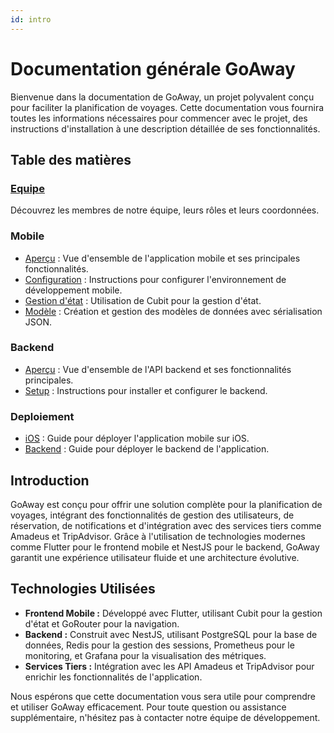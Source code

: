 ```yaml
---
id: intro
---
```


# Documentation générale GoAway

Bienvenue dans la documentation de GoAway, un projet polyvalent conçu pour faciliter la planification de voyages. Cette documentation vous fournira toutes les informations nécessaires pour commencer avec le projet, des instructions d'installation à une description détaillée de ses fonctionnalités.

## Table des matières

### [Equipe](/docs/team)

Découvrez les membres de notre équipe, leurs rôles et leurs coordonnées.

### Mobile

- [Aperçu](/docs/mobile/overview) : Vue d'ensemble de l'application mobile et ses principales fonctionnalités.
- [Configuration](/docs/mobile/setup) : Instructions pour configurer l'environnement de développement mobile.
- [Gestion d'état](/docs/mobile/state) : Utilisation de Cubit pour la gestion d'état.
- [Modèle](/docs/mobile/modele) : Création et gestion des modèles de données avec sérialisation JSON.

### Backend

- [Aperçu](/docs/backend/overview) : Vue d'ensemble de l'API backend et ses fonctionnalités principales.
- [Setup](/docs/backend/setup) : Instructions pour installer et configurer le backend.

### Deploiement

- [iOS](/docs/deploy/ios) : Guide pour déployer l'application mobile sur iOS.
- [Backend](/docs/deploy/back) : Guide pour déployer le backend de l'application.

## Introduction

GoAway est conçu pour offrir une solution complète pour la planification de voyages, intégrant des fonctionnalités de gestion des utilisateurs, de réservation, de notifications et d'intégration avec des services tiers comme Amadeus et TripAdvisor. Grâce à l'utilisation de technologies modernes comme Flutter pour le frontend mobile et NestJS pour le backend, GoAway garantit une expérience utilisateur fluide et une architecture évolutive.

## Technologies Utilisées

- **Frontend Mobile :** Développé avec Flutter, utilisant Cubit pour la gestion d'état et GoRouter pour la navigation.
- **Backend :** Construit avec NestJS, utilisant PostgreSQL pour la base de données, Redis pour la gestion des sessions, Prometheus pour le monitoring, et Grafana pour la visualisation des métriques.
- **Services Tiers :** Intégration avec les API Amadeus et TripAdvisor pour enrichir les fonctionnalités de l'application.

Nous espérons que cette documentation vous sera utile pour comprendre et utiliser GoAway efficacement. Pour toute question ou assistance supplémentaire, n'hésitez pas à contacter notre équipe de développement.
